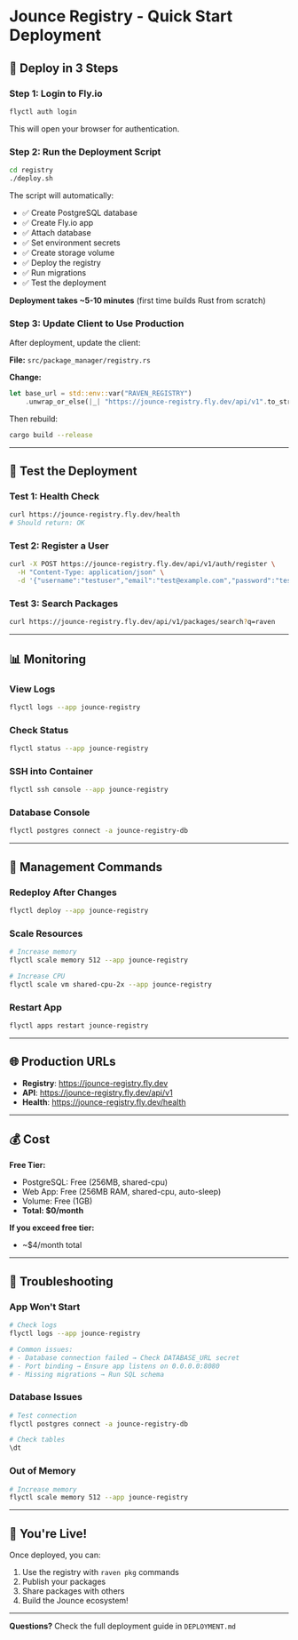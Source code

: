 # Jounce Registry - Quick Start Deployment

## 🚀 Deploy in 3 Steps

### Step 1: Login to Fly.io

```bash
flyctl auth login
```

This will open your browser for authentication.

### Step 2: Run the Deployment Script

```bash
cd registry
./deploy.sh
```

The script will automatically:
- ✅ Create PostgreSQL database
- ✅ Create Fly.io app
- ✅ Attach database
- ✅ Set environment secrets
- ✅ Create storage volume
- ✅ Deploy the registry
- ✅ Run migrations
- ✅ Test the deployment

**Deployment takes ~5-10 minutes** (first time builds Rust from scratch)

### Step 3: Update Client to Use Production

After deployment, update the client:

**File:** `src/package_manager/registry.rs`

**Change:**
```rust
let base_url = std::env::var("RAVEN_REGISTRY")
    .unwrap_or_else(|_| "https://jounce-registry.fly.dev/api/v1".to_string());
```

Then rebuild:
```bash
cargo build --release
```

---

## 🧪 Test the Deployment

### Test 1: Health Check
```bash
curl https://jounce-registry.fly.dev/health
# Should return: OK
```

### Test 2: Register a User
```bash
curl -X POST https://jounce-registry.fly.dev/api/v1/auth/register \
  -H "Content-Type: application/json" \
  -d '{"username":"testuser","email":"test@example.com","password":"testpass123"}'
```

### Test 3: Search Packages
```bash
curl https://jounce-registry.fly.dev/api/v1/packages/search?q=raven
```

---

## 📊 Monitoring

### View Logs
```bash
flyctl logs --app jounce-registry
```

### Check Status
```bash
flyctl status --app jounce-registry
```

### SSH into Container
```bash
flyctl ssh console --app jounce-registry
```

### Database Console
```bash
flyctl postgres connect -a jounce-registry-db
```

---

## 🔧 Management Commands

### Redeploy After Changes
```bash
flyctl deploy --app jounce-registry
```

### Scale Resources
```bash
# Increase memory
flyctl scale memory 512 --app jounce-registry

# Increase CPU
flyctl scale vm shared-cpu-2x --app jounce-registry
```

### Restart App
```bash
flyctl apps restart jounce-registry
```

---

## 🌐 Production URLs

- **Registry**: https://jounce-registry.fly.dev
- **API**: https://jounce-registry.fly.dev/api/v1
- **Health**: https://jounce-registry.fly.dev/health

---

## 💰 Cost

**Free Tier:**
- PostgreSQL: Free (256MB, shared-cpu)
- Web App: Free (256MB RAM, shared-cpu, auto-sleep)
- Volume: Free (1GB)
- **Total: $0/month**

**If you exceed free tier:**
- ~$4/month total

---

## 🐛 Troubleshooting

### App Won't Start
```bash
# Check logs
flyctl logs --app jounce-registry

# Common issues:
# - Database connection failed → Check DATABASE_URL secret
# - Port binding → Ensure app listens on 0.0.0.0:8080
# - Missing migrations → Run SQL schema
```

### Database Issues
```bash
# Test connection
flyctl postgres connect -a jounce-registry-db

# Check tables
\dt
```

### Out of Memory
```bash
# Increase memory
flyctl scale memory 512 --app jounce-registry
```

---

## 🎉 You're Live!

Once deployed, you can:
1. Use the registry with `raven pkg` commands
2. Publish your packages
3. Share packages with others
4. Build the Jounce ecosystem!

---

**Questions?** Check the full deployment guide in `DEPLOYMENT.md`
